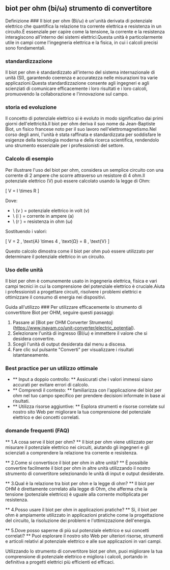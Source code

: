 ## biot per ohm (bi/ω) strumento di convertitore

Definizione ###
Il biot per ohm (Bi/ω) è un'unità derivata di potenziale elettrico che quantifica la relazione tra corrente elettrica e resistenza in un circuito.È essenziale per capire come la tensione, la corrente e la resistenza interagiscono all'interno dei sistemi elettrici.Questa unità è particolarmente utile in campi come l'ingegneria elettrica e la fisica, in cui i calcoli precisi sono fondamentali.

### standardizzazione
Il biot per ohm è standardizzato all'interno del sistema internazionale di unità (SI), garantendo coerenza e accuratezza nelle misurazioni tra varie applicazioni.Questa standardizzazione consente agli ingegneri e agli scienziati di comunicare efficacemente i loro risultati e i loro calcoli, promuovendo la collaborazione e l'innovazione sul campo.

### storia ed evoluzione
Il concetto di potenziale elettrico si è evoluto in modo significativo dai primi giorni dell'elettricità.Il biot per ohm deriva il suo nome da Jean-Baptiste Biot, un fisico francese noto per il suo lavoro nell'elettromagnetismo.Nel corso degli anni, l'unità è stata raffinata e standardizzata per soddisfare le esigenze della tecnologia moderna e della ricerca scientifica, rendendolo uno strumento essenziale per i professionisti del settore.

### Calcolo di esempio
Per illustrare l'uso del biot per ohm, considera un semplice circuito con una corrente di 2 ampere che scorre attraverso un resistore di 4 ohm.Il potenziale elettrico (V) può essere calcolato usando la legge di Ohm:

\[ V = I \times R \]

Dove:
- \ (v \) = potenziale elettrico in volt (v)
- \ (i \) = corrente in ampere (a)
- \ (r \) = resistenza in ohm (ω)

Sostituendo i valori:

\[ V = 2 \, \text{A} \times 4 \, \text{Ω} = 8 \, \text{V} \]

Questo calcolo dimostra come il biot per ohm può essere utilizzato per determinare il potenziale elettrico in un circuito.

### Uso delle unità
Il biot per ohm è comunemente usato in ingegneria elettrica, fisica e vari campi tecnici in cui la comprensione del potenziale elettrico è cruciale.Aiuta i professionisti a progettare circuiti, risolvere i problemi elettrici e ottimizzare il consumo di energia nei dispositivi.

Guida all'utilizzo ###
Per utilizzare efficacemente lo strumento di convertitore Biot per OHM, seguire questi passaggi:
1. Passare al [Biot per OHM Converter Strumento] (https://www.inayam.co/unit-converter/electric_potential).
2. Selezionare l'unità di ingresso (BI/ω) e immettere il valore che si desidera convertire.
3. Scegli l'unità di output desiderata dal menu a discesa.
4. Fare clic sul pulsante "Converti" per visualizzare i risultati istantaneamente.

### Best practice per un utilizzo ottimale
- ** Input a doppio controllo: ** Assicurati che i valori immessi siano accurati per evitare errori di calcolo.
- ** Comprendi il contesto: ** familiarizza con l'applicazione del biot per ohm nel tuo campo specifico per prendere decisioni informate in base ai risultati.
- ** Utilizza risorse aggiuntive: ** Esplora strumenti e risorse correlate sul nostro sito Web per migliorare la tua comprensione del potenziale elettrico e dei concetti correlati.

### domande frequenti (FAQ)

** 1.A cosa serve il biot per ohm? **
Il biot per ohm viene utilizzato per misurare il potenziale elettrico nei circuiti, aiutando gli ingegneri e gli scienziati a comprendere la relazione tra corrente e resistenza.

** 2.Come si convertisce il biot per ohm in altre unità? **
È possibile convertire facilmente il biot per ohm in altre unità utilizzando il nostro strumento di convertitore selezionando le unità di input e output desiderate.

** 3.Qual è la relazione tra biot per ohm e la legge di ohm? **
Il biot per OHM è direttamente correlato alla legge di Ohm, che afferma che la tensione (potenziale elettrico) è uguale alla corrente moltiplicata per resistenza.

** 4.Posso usare il biot per ohm in applicazioni pratiche? **
Sì, il biot per ohm è ampiamente utilizzato in applicazioni pratiche come la progettazione del circuito, la risoluzione dei problemi e l'ottimizzazione dell'energia.

** 5.Dove posso saperne di più sul potenziale elettrico e sui concetti correlati? **
Puoi esplorare il nostro sito Web per ulteriori risorse, strumenti e articoli relativi al potenziale elettrico e alle sue applicazioni in vari campi.

Utilizzando lo strumento di convertitore biot per ohm, puoi migliorare la tua comprensione di potenziale elettrico e migliora i calcoli, portando in definitiva a progetti elettrici più efficienti ed efficaci.